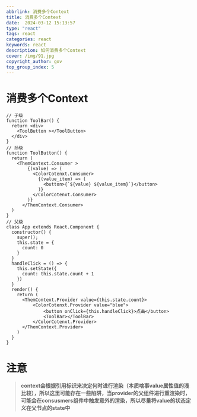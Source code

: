 ```yaml
---
abbrlink: 消费多个Context
title: 消费多个Context
date:  2024-03-12 15:13:57
type: "react"
tags: react
categories: react
keywords: react
description: 如何消费多个Context
cover: /img/91.jpg
copyright_author: gov
top_group_index: 5
---
```

# 消费多个Context

```react
// 子级
function ToolBar() {
  return <div>
    <ToolButton ></ToolButton>
  </div>
}
// 孙级
function ToolButton() {
  return (
    <ThemContext.Consumer >
        {(value) => (
          <ColorCotenxt.Consumer>
            {(value_item) => (
              <button>{`${value} ${value_item}`}</button>
            )}
          </ColorCotenxt.Consumer>
        )}
      </ThemContext.Consumer>
  )
}
// 父级
class App extends React.Component {
  constructor() {
    super();
    this.state = {
      count: 0
    }
  }
  handleClick = () => {
    this.setState({
      count: this.state.count + 1
    })
  }
  render() {
    return (
      <ThemContext.Provider value={this.state.count}>
          <ColorCotenxt.Provider value="blue">
              <button onClick={this.handleClick}>点击</button>
              <ToolBar></ToolBar>
          </ColorCotenxt.Provider>
      </ThemContext.Provider>
    )
  }
}
```

# 注意

> **context会根据引用标识来决定何时进行渲染（本质啥事value属性值的浅比较），所以这里可能存在一些陷阱，当provider的父组件进行重渲染时，可能会在consusmers组件中触发意外的渲染，所以尽量将value的状态定义在父节点的state中**